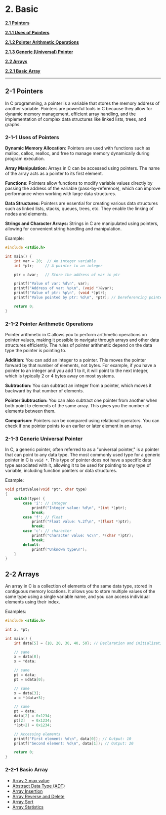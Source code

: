 # 2. Basic

**[2.1 Pointers](#2-1-pointers)**

**[2.1.1 Uses of Pointers](#2-1-1-uses-of-pointers)**

**[2.1.2 Pointer Arithmetic Operations](#2-1-2-pointer-arithmetic-operations)**

**[2.1.3 Generic (Universal) Pointer](#2-1-3-generic-universal-pointer)**

**[2.2 Arrays](#2-2-arrays)**

**[2.2.1 Basic Array](#2-2-1-basic-array)**

---

## 2-1 Pointers

In C programming, a pointer is a variable that stores the memory address of another variable. Pointers are powerful tools in C because they allow for dynamic memory management, efficient array handling, and the implementation of complex data structures like linked lists, trees, and graphs.

### 2-1-1 Uses of Pointers

**Dynamic Memory Allocation:** Pointers are used with functions such as malloc, calloc, realloc, and free to manage memory dynamically during program execution.

**Array Manipulation:** Arrays in C can be accessed using pointers. The name of the array acts as a pointer to its first element.

**Functions:** Pointers allow functions to modify variable values directly by passing the address of the variable (pass-by-reference), which can improve performance when working with large data structures.

**Data Structures:** Pointers are essential for creating various data structures such as linked lists, stacks, queues, trees, etc. They enable the linking of nodes and elements.

**Strings and Character Arrays:** Strings in C are manipulated using pointers, allowing for convenient string handling and manipulation.

Example:

```C
#include <stdio.h>

int main() {
    int var = 20;  // An integer variable
    int *ptr;     // A pointer to an integer

    ptr = &var;   // Store the address of var in ptr

    printf("Value of var: %d\n", var);
    printf("Address of var: %p\n", (void *)&var);
    printf("Value of ptr: %p\n", (void *)ptr);
    printf("Value pointed by ptr: %d\n", *ptr); // Dereferencing pointer to get the value

    return 0;
}
```

### 2-1-2 Pointer Arithmetic Operations

Pointer arithmetic in C allows you to perform arithmetic operations on pointer values, making it possible to navigate through arrays and other data structures efficiently. The rules of pointer arithmetic depend on the data type the pointer is pointing to. 

**Addition:** You can add an integer to a pointer. This moves the pointer forward by that number of elements, not bytes. For example, if you have a pointer to an integer and you add 1 to it, it will point to the next integer, which is typically 2 or 4 bytes away on most systems.

**Subtraction:** You can subtract an integer from a pointer, which moves it backward by that number of elements.

**Pointer Subtraction:** You can also subtract one pointer from another when both point to elements of the same array. This gives you the number of elements between them.

**Comparison:** Pointers can be compared using relational operators. You can check if one pointer points to an earlier or later element in an array.

### 2-1-3 Generic Universal Pointer

In C, a generic pointer, often referred to as a "universal pointer," is a pointer that can point to any data type. The most commonly used type for a
generic pointer in C is `void *`. This type of pointer does not have a specific data type associated with it, allowing it to be used for pointing to
any type of variable, including function pointers or data structures.

Example:

```C
void printValue(void *ptr, char type) 
{
    switch(type) {
        case 'i': // integer
            printf("Integer value: %d\n", *(int *)ptr);
            break;
        case 'f': // float
            printf("Float value: %.2f\n", *(float *)ptr);
            break;
        case 'c': // character
            printf("Character value: %c\n", *(char *)ptr);
            break;
        default:
            printf("Unknown type\n");
    }
}
```

## 2-2 Arrays

An array in C is a collection of elements of the same data type, stored in contiguous memory locations. It allows you to store multiple values of the same type using a single variable name, and you can access individual elements using their index.

Examples:

```C
#include <stdio.h>

int x, *pt;

int main() {
    int data[5] = {10, 20, 30, 40, 50}; // Declaration and initialization of an array

    // same
    x = data[0];
    x = *data;

    // same
    pt = data;
    pt = &data[0];

    // same
    x = data[3];
    x = *(data+3);

    // same
    pt = data;
    data[2] = 0x1234;
    pt[2]   = 0x1234;
    *(pt+2) = 0x1234;

    // Accessing elements
    printf("First element: %d\n", data[0]); // Output: 10
    printf("Second element: %d\n", data[1]); // Output: 20

    return 0;
}
```

### 2-2-1 Basic Array

- [Array 2 max value](Src/arr_max.c)
- [Abstract Data Type (ADT)](Src/arr_adt.c)
- [Array Insertion](Src/arr_insertion.c)
- [Array Reverse and Delete](Src/arr_rev_del.c)
- [Array Sort](Src/arr_sort.c)
- [Array Statistics](Src/arr_statistics.c)
